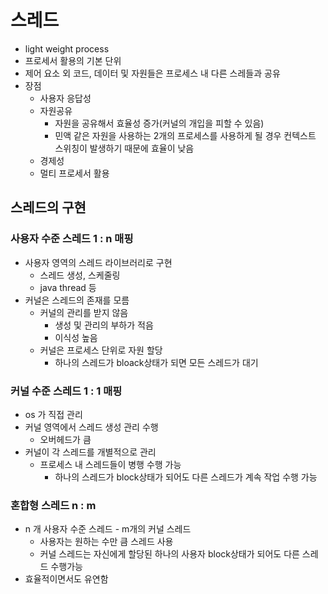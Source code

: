 # 스레드

- light weight process
- 프로세서 활용의 기본 단위
- 제어 요소 외 코드, 데이터 및 자원들은 프로세스 내 다른 스레들과 공유
- 장점
  - 사용자 응답성
  - 자원공유
    - 자원을 공유해서 효율성 증가(커널의 개입을 피할 수 있음)
    - 민액 같은 자원을 사용하는 2개의 프로세스를 사용하게 될 경우 컨텍스트 스위칭이 발생하기 때문에 효율이 낮음
  - 경제성
  - 멀티 프로세서 활용

## 스레드의 구현

### 사용자 수준 스레드 1 : n 매핑

- 사용자 영역의 스레드 라이브러리로 구현
  - 스레드 생성, 스케줄링
  - java thread 등
- 커널은 스레드의 존재를 모름
  - 커널의 관리를 받지 않음
    - 생성 및 관리의 부하가 적음
    - 이식성 높음
  - 커널은 프로세스 단위로 자원 할당
    - 하나의 스레드가 bloack상태가 되면 모든 스레드가 대기

### 커널 수준 스레드 1 : 1 매핑

- os 가 직접 관리
- 커널 영역에서 스레드 생성 관리 수행
  - 오버헤드가 큼
- 커널이 각 스레드를 개별적으로 관리
  - 프로세스 내 스레드들이 병행 수행 가능
    - 하나의 스레드가 block상태가 되어도 다른 스레드가 계속 작업 수행 가능

### 혼합형 스레드 n : m

- n 개 사용자 수준 스레드 - m개의 커널 스레드
  - 사용자는 원하는 수만 큼 스레드 사용
  - 커널 스레드는 자신에게 할당된 하나의 사용자 block상태가 되어도 다른 스레드 수행가능
- 효율적이면서도 유연함

